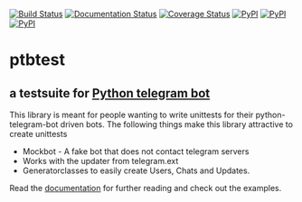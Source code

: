 [![Build Status](https://travis-ci.org/Eldinnie/ptbtest.svg?branch=master)](https://travis-ci.org/Eldinnie/ptbtest) [![Documentation Status](https://readthedocs.org/projects/ptbtestsuite/badge/?version=master)](http://ptbtestsuite.readthedocs.io/en/master/?badge=master) [![Coverage Status](https://coveralls.io/repos/github/Eldinnie/ptbtest/badge.svg?branch=master)](https://coveralls.io/github/Eldinnie/ptbtest?branch=master)
[![PyPI](https://img.shields.io/pypi/v/ptbtest.svg)](https://pypi.python.org/pypi/ptbtest) [![PyPI](https://img.shields.io/pypi/pyversions/ptbtest.svg)](https://pypi.python.org/pypi/ptbtest) [![PyPI](https://img.shields.io/pypi/l/ptbtest.svg)](https://pypi.python.org/pypi/ptbtest)

# ptbtest
## a testsuite for [Python telegram bot](https://github.com/python-telegram-bot/python-telegram-bot/)

This library is meant for people wanting to write unittests for their python-telegram-bot driven bots.
The following things make this library attractive to create unittests
* Mockbot - A fake bot that does not contact telegram servers
* Works with the updater from telegram.ext
* Generatorclasses to easily create Users, Chats and Updates.

Read the [documentation](http://ptbtestsuite.readthedocs.io/en/master/?badge=master) for further reading and check out the examples.
